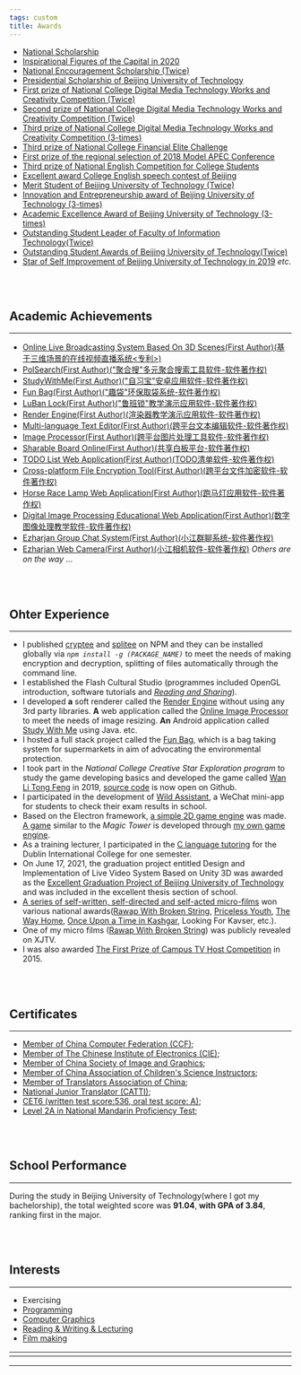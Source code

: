 ```yaml
---
tags: custom
title: Awards
---
```




* [National Scholarship](https://raw.githubusercontent.com/Ezharjan/cv/built/assets/awards/国家奖学金获奖证书-min.jpg)
* [Inspirational Figures of the Capital in 2020](https://raw.githubusercontent.com/Ezharjan/cv/built/assets/awards/首都校园励志人物-min.jpg)
* [National Encouragement Scholarship (Twice)](https://raw.githubusercontent.com/Ezharjan/cv/built/assets/awards/2018-2019国家励志奖学金-min.jpg)
* [Presidential Scholarship of Beijing University of Technology](https://raw.githubusercontent.com/Ezharjan/cv/built/assets/awards/校长奖学金扫描版-min.jpg) 
* [First prize of National College Digital Media Technology Works and Creativity Competition (Twice)](https://raw.githubusercontent.com/Ezharjan/cv/built/assets/awards/全国大学生数字媒体科技作品大赛一等奖_艾孜尔江-min.jpg)
* [Second prize of National College Digital Media Technology Works and Creativity Competition (Twice)](https://raw.githubusercontent.com/Ezharjan/cv/built/assets/awards/全国大学生数字媒体科技作品竞赛二等奖_艾孜尔江-min.jpg)
* [Third prize of National College Digital Media Technology Works and Creativity Competition (3-times)](https://raw.githubusercontent.com/Ezharjan/cv/built/assets/awards/趣袋_第八届全国大学生数字媒体科技作品及创意竞赛全国总决赛三等奖-min.jpg)
* [Third prize of National College Financial Elite Challenge](https://raw.githubusercontent.com/Ezharjan/cv/built/assets/awards/全国大学生金融精英挑战赛三等奖_艾孜尔江-min.jpg)
* [First prize of the regional selection of 2018 Model APEC Conference](https://raw.githubusercontent.com/Ezharjan/cv/built/assets/awards/全国ModelApec大赛华北赛区一等奖_艾孜尔江-min.jpg)
* [Third prize of National English Competition for College Students](https://raw.githubusercontent.com/Ezharjan/cv/built/assets/awards/全国大学生英语竞赛三等奖_艾孜尔江-min.jpg)
* [Excellent award College English speech contest of Beijing](https://raw.githubusercontent.com/Ezharjan/cv/built/assets/awards/北京市英语演讲大赛优秀奖_艾孜尔江-min.jpg)
* [Merit Student of Beijing University of Technology (Twice)](https://raw.githubusercontent.com/Ezharjan/cv/built/assets/awards/北京工业大学三好学生-min.jpg)
* [Innovation and Entrepreneurship award of Beijing University of Technology (3-times)](https://raw.githubusercontent.com/Ezharjan/cv/built/assets/awards/北京工业大学创新创业奖-min.jpg)
* [Academic Excellence Award of Beijing University of Technology (3-times)](https://raw.githubusercontent.com/Ezharjan/cv/built/assets/awards/北京工业大学学习优秀奖-min.jpg)
* [Outstanding Student Leader of Faculty of Information Technology(Twice)](https://raw.githubusercontent.com/Ezharjan/cv/built/assets/awards/校广播台资讯频道负责人任职证明_艾孜尔江-min.jpg)
* [Outstanding Student Awards of Beijing University of Technology(Twice)](https://raw.githubusercontent.com/Ezharjan/cv/built/assets/awards/杰出学子雏鹰计划_艾孜尔江-min.jpg)
* [Star of Self Improvement of Beijing University of Technology in 2019](https://raw.githubusercontent.com/Ezharjan/cv/built/assets/awards/自强之星获奖证书-min.jpg)
_etc._

<br>
<br>

Academic Achievements
---
---
* [<PATENT>Online Live Broadcasting System Based On 3D Scenes(First Author)(基于三维场景的在线视频直播系统<专利>)](https://kns.cnki.net/kcms/detail/detail.aspx?dbcode=SCPD&dbname=SCPD202102&filename=CN113382305A&uniplatform=NZKPT&v=h8Rtgte5nZtON59qvje7enPr1Aqe9neuwEZdUftPonwLSDII0PYa_-W4fv_gUfY5)
* [PolSearch(First Author)("聚合搜"多元聚合搜索工具软件-软件著作权)](https://raw.githubusercontent.com/Ezharjan/cv/built/assets/awards/聚合搜-软著-荣誉证书-min.jpg)
* [StudyWithMe(First Author)("自习宝"安卓应用软件-软件著作权)](https://raw.githubusercontent.com/Ezharjan/cv/built/assets/awards/自习宝-软著-荣誉证书-min.jpg)
* [Fun Bag(First Author)("趣袋"环保取袋系统-软件著作权)](https://github.com/Ezharjan/FunBag)
* [LuBan Lock(First Author)("鲁班锁"教学演示应用软件-软件著作权)](https://raw.githubusercontent.com/Ezharjan/cv/built/assets/awards/软件著作权-鲁班锁.jpg)
* [Render Engine(First Author)(渲染器教学演示应用软件-软件著作权)](https://github.com/Ezharjan/RenderEngine)
* [Multi-language Text Editor(First Author)(跨平台文本编辑软件-软件著作权)](https://ezharjan.gitee.io/pad)
* [Image Processor(First Author)(跨平台图片处理工具软件-软件著作权)](https://ezharjan.github.io/OnlineImgCopressor)
* [Sharable Board Online(First Author)(共享白板平台-软件著作权)](https://raw.githubusercontent.com/Ezharjan/cv/built/assets/awards/xxx.jpg)
* [TODO List Web Application(First Author)(TODO清单软件-软件著作权)](https://raw.githubusercontent.com/Ezharjan/cv/built/assets/awards/xxx.jpg)
* [Cross-platform File Encryption Tool(First Author)(跨平台文件加密软件-软件著作权)](https://raw.githubusercontent.com/Ezharjan/cv/built/assets/awards/xxx.jpg)
* [Horse Race Lamp Web Application(First Author)(跑马灯应用软件-软件著作权)](https://raw.githubusercontent.com/Ezharjan/cv/built/assets/awards/xxx.jpg)
* [Digital Image Processing Educational Web Application(First Author)(数字图像处理教学软件-软件著作权)](https://raw.githubusercontent.com/Ezharjan/cv/built/assets/awards/xxx.jpg)
* [Ezharjan Group Chat System(First Author)(小江群聊系统-软件著作权)](https://raw.githubusercontent.com/Ezharjan/cv/built/assets/awards/xxx.jpg)
* [Ezharjan Web Camera(First Author)(小江相机软件-软件著作权)](https://raw.githubusercontent.com/Ezharjan/cv/built/assets/awards/xxx.jpg)
_Others are on the way_ ...





<br>
<br>





Ohter Experience
---
---

- I published [cryptee](https://www.npmjs.com/package/cryptee) and [splitee](https://www.npmjs.com/package/splitee) on NPM and they can be installed globally via _`npm install -g (PACKAGE_NAME)`_ to meet the needs of making encryption and decryption, splitting of files automatically through the command line.
- I established the Flash Cultural Studio (programmes included OpenGL introduction, software tutorials and _[Reading and Sharing](https://www.bilibili.com/video/BV1zE411F7m3?share_source=copy_web)_).
- I developed **a** soft renderer called the [Render Engine](https://github.com/Ezharjan/RenderEngine.git) without using any 3rd party libraries. **A** web application called the [Online Image Processor](https://ezharjan.github.io/OnlineImgCopressor) to meet the needs of image resizing. **An** Android application called [Study With Me](https://github.com/Ezharjan/StudyWithMe/releases/tag/v1.0) using Java. etc.
- I hosted a full stack project called the [Fun Bag](https://github.com/Ezharjan/FunBag.git), which is a bag taking system for supermarkets in aim of advocating the environmental protection.
- I took part in the _National College Creative Star Exploration program_ to study the game developing basics and developed the game called [Wan Li Tong Feng](https://www.bilibili.com/video/BV11t411M7ak?share_source=copy_web) in 2019, [source code](https://github.com/Ezharjan/WanLiTongFengScripts.git) is now open on Github.
- I participated in the development of [Wild Assistant](https://github.com/WildHelper/MiniProgram.git), a WeChat mini-app for students to check their exam results in school.
- Based on the Electron framework, [a simple 2D game engine](https://github.com/ezharjan/MyTeamGame) was made. [A game](https://ezharjan.gitee.io/myteamgame) similar to the _Magic Tower_ is developed through [my own game engine](https://www.bilibili.com/video/BV16K411H753?share_source=copy_web).
- As a training lecturer, I participated in the [C language tutoring](https://raw.githubusercontent.com/Ezharjan/cv/built/assets/awards/国际学院C语言辅导记录照片.jpg) for the Dublin International College for one semester.
- On June 17, 2021, the graduation project entitled Design and Implementation of Live Video System Based on Unity 3D was awarded as the [Excellent Graduation Project of Beijing University of Technology](https://raw.githubusercontent.com/Ezharjan/cv/built/assets/awards/优秀毕业论文证书扫描件.jpg) and was included in the excellent thesis section of school.
- [A series of self-written, self-directed and self-acted micro-films](https://www.cnblogs.com/ezhar/p/14259440.html) won various national awards([Rawap With Broken String](https://v.qq.com/x/page/v07763zvo0a.html), [Priceless Youth](https://www.bilibili.com/video/BV1fE411o7z2?share_source=copy_web), [The Way Home](https://www.bilibili.com/video/BV1fE411o7z2?share_source=copy_web), [Once Upon a Time in Kashgar](https://v.qq.com/x/page/u0772ucsspi.html), Looking For Kavser, etc.).
- One of my micro films ([Rawap With Broken String](https://raw.githubusercontent.com/Ezharjan/cv/built/assets/awards/《阳光心弦》证书.jpg)) was publicly revealed on XJTV.
- I was also awarded [The First Prize of Campus TV Host Competition](https://raw.githubusercontent.com/Ezharjan/cv/built/assets/awards/全国主持人大赛一等奖奖杯.jpg) in 2015.


<br>
<br>


Certificates
---
---

* [Member of China Computer Federation (CCF)](https://raw.githubusercontent.com/Ezharjan/cv/built/assets/awards/艾孜尔江中国计算机学会会员证书.jpg);
* [Member of The Chinese Institute of Electronics (CIE)](https://raw.githubusercontent.com/Ezharjan/cv/built/assets/awards/中国电子学会会员证.png);
* [Member of China Society of Image and Graphics](https://raw.githubusercontent.com/Ezharjan/cv/built/assets/awards/艾孜尔江中国图形学学会会员证书.jpg);
* [Member of China Association of Children's Science Instructors](https://raw.githubusercontent.com/Ezharjan/cv/built/assets/awards/艾孜尔江-中国青少年科技辅导员协会电子会员证.png);
* [Member of Translators Association of China](https://raw.githubusercontent.com/Ezharjan/cv/built/assets/awards/艾孜尔江-中国翻译协会会员证.jpg);
* [National Junior Translator (CATTI)](https://raw.githubusercontent.com/Ezharjan/cv/built/assets/awards/国家三级笔译员_艾孜尔江-min.jpg);
* [CET6 (written test score:536, oral test score: A)](https://raw.githubusercontent.com/Ezharjan/cv/built/assets/awards/大学英语六级成绩证明_艾孜尔江-min.jpg);
* [Level 2A in National Mandarin Proficiency Test](https://raw.githubusercontent.com/Ezharjan/cv/built/assets/awards/普通话水平测试证书扫描版-min.jpg);


<br>
<br>


School Performance
---
---
During the study in Beijing University of Technology(where I got my bachelorship), the total weighted score was **91.04**, **with GPA of 3.84**, ranking first in the major.


<br>
<br>


Interests
---
---
* Exercising
* [Programming](https://github.com/ezharjan)
* [Computer Graphics](https://softwarelab.gitee.io/2022/03/18/CG-In-Practice/)
* [Reading & Writing & Lecturing](https://space.bilibili.com/474084000?spm_id_from=333.788.0.0)
* [Film making](https://www.bilibili.com/video/BV1yi4y1L7uJ?share_source=copy_web)
<!-- * [Computer Graphics](https://www.bilibili.com/video/BV1jE411D7S5/) -->




<html>
    <table style="margin-left: auto; margin-right: auto;">
        <tr>
            <td  style="padding-right:300px;">
                <!--左侧内容-->
            </td>
            <td  style="padding-left:300px;">
                <!--右侧内容-->
            </td>
        </tr>
    </table>
</html>

---
